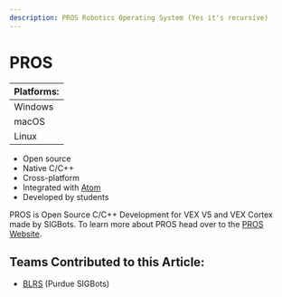 ```yaml
---
description: PROS Robotics Operating System (Yes it's recursive)
---
```


# PROS

| Platforms: |
| :--- |
| Windows |
| macOS |
| Linux |

* Open source
* Native C/C++
* Cross-platform
* Integrated with [Atom](https://atom.io/)
* Developed by students

PROS is Open Source C/C++ Development for VEX V5 and VEX Cortex made by SIGBots. To learn more about PROS head over to the [PROS Website](https://pros.cs.purdue.edu/).

## Teams Contributed to this Article:

* [BLRS](https://purduesigbots.com/) \(Purdue SIGBots\)

